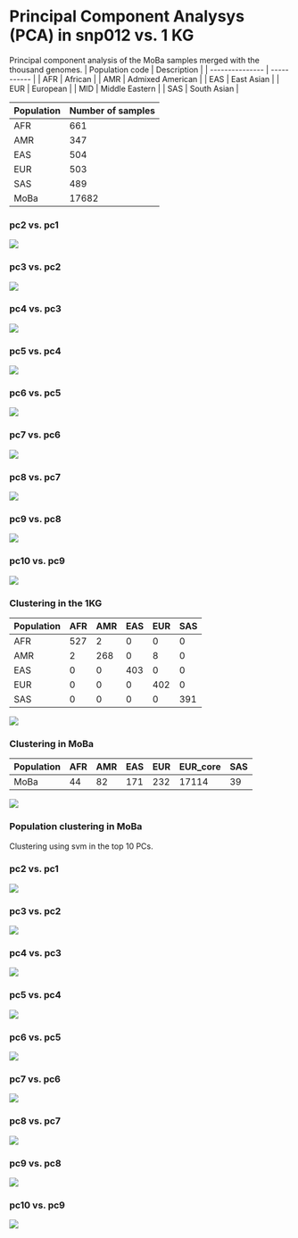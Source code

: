 # Principal Component Analysys (PCA) in snp012 vs. 1 KG
Principal component analysis of the MoBa samples merged with the thousand genomes.
| Population code | Description |
| --------------- | ----------- |
| AFR | African |
| AMR | Admixed American |
| EAS | East Asian |
| EUR | European |
| MID | Middle Eastern |
| SAS | South Asian |



| Population | Number of samples |
| ---------- | ----------------- |
| AFR | 661 |
| AMR | 347 |
| EAS | 504 |
| EUR | 503 |
| SAS | 489 |
| MoBa | 17682 |
### pc2 vs. pc1
![](plot/pc1_pc2_1kg.png)
### pc3 vs. pc2
![](plot/pc2_pc3_1kg.png)
### pc4 vs. pc3
![](plot/pc3_pc4_1kg.png)
### pc5 vs. pc4
![](plot/pc4_pc5_1kg.png)
### pc6 vs. pc5
![](plot/pc5_pc6_1kg.png)
### pc7 vs. pc6
![](plot/pc6_pc7_1kg.png)
### pc8 vs. pc7
![](plot/pc7_pc8_1kg.png)
### pc9 vs. pc8
![](plot/pc8_pc9_1kg.png)
### pc10 vs. pc9
![](plot/pc9_pc10_1kg.png)
### Clustering in the 1KG
| Population | AFR | AMR | EAS | EUR | SAS |
| - | -  |  -  |  -  |  -  |  -  |
| AFR | 527 | 2 | 0 | 0 | 0 |
| AMR | 2 | 268 | 0 | 8 | 0 |
| EAS | 0 | 0 | 403 | 0 | 0 |
| EUR | 0 | 0 | 0 | 402 | 0 |
| SAS | 0 | 0 | 0 | 0 | 391 |


![](plot/kg_pop_plot.png)
### Clustering in MoBa
| Population | AFR | AMR | EAS | EUR | EUR_core | SAS |
| - | -  |  -  |  -  |  -  |  -  |  -  |
| MoBa | 44 | 82 | 171 | 232 | 17114 | 39 |


![](plot/moba_pop_plot.png)
### Population clustering in MoBa
Clustering using svm in the top 10 PCs.
### pc2 vs. pc1
![](plot/pc1_pc2_1kg_inferred.png)
### pc3 vs. pc2
![](plot/pc2_pc3_1kg_inferred.png)
### pc4 vs. pc3
![](plot/pc3_pc4_1kg_inferred.png)
### pc5 vs. pc4
![](plot/pc4_pc5_1kg_inferred.png)
### pc6 vs. pc5
![](plot/pc5_pc6_1kg_inferred.png)
### pc7 vs. pc6
![](plot/pc6_pc7_1kg_inferred.png)
### pc8 vs. pc7
![](plot/pc7_pc8_1kg_inferred.png)
### pc9 vs. pc8
![](plot/pc8_pc9_1kg_inferred.png)
### pc10 vs. pc9
![](plot/pc9_pc10_1kg_inferred.png)
